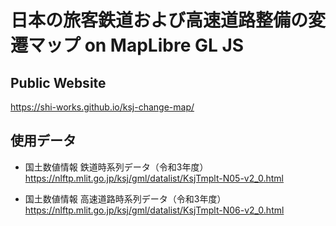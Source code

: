 # 日本の旅客鉄道および高速道路整備の変遷マップ on MapLibre GL JS
## Public Website  
https://shi-works.github.io/ksj-change-map/

## 使用データ
- 国土数値情報 鉄道時系列データ（令和3年度）
https://nlftp.mlit.go.jp/ksj/gml/datalist/KsjTmplt-N05-v2_0.html

- 国土数値情報 高速道路時系列データ（令和3年度）
https://nlftp.mlit.go.jp/ksj/gml/datalist/KsjTmplt-N06-v2_0.html

